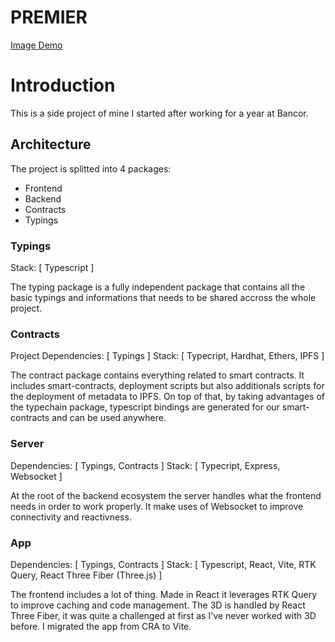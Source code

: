 # PREMIER

[Image Demo](resources/image-demo.png)

# Introduction

This is a side project of mine I started after working for a year at Bancor.

## Architecture

The project is splitted into 4 packages:

- Frontend
- Backend
- Contracts
- Typings

### Typings

Stack: [ Typescript ]

The typing package is a fully independent package that contains all the basic typings and informations that needs to be shared accross the whole project.

### Contracts

Project Dependencies: [ Typings ]
Stack: [ Typecript, Hardhat, Ethers, IPFS ]

The contract package contains everything related to smart contracts. It includes smart-contracts, deployment scripts but also additionals scripts for the deployment of metadata to IPFS. On top of that, by taking advantages of the typechain package, typescript bindings are generated for our smart-contracts and can be used anywhere.

### Server

Dependencies: [ Typings, Contracts ]
Stack: [ Typecript, Express, Websocket ]

At the root of the backend ecosystem the server handles what the frontend needs in order to work properly. It make uses of Websocket to improve connectivity and reactivness.

### App

Dependencies: [ Typings, Contracts ]
Stack: [ Typescript, React, Vite, RTK Query, React Three Fiber (Three.js) ]

The frontend includes a lot of thing. Made in React it leverages RTK Query to improve caching and code management. The 3D is handled by React Three Fiber, it was quite a challenged at first as I've never worked with 3D before. I migrated the app from CRA to Vite.
